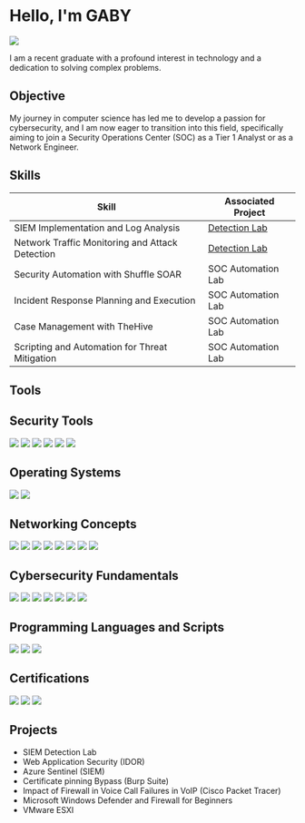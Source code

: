# Hello, I'm GABY
<a href="https://linkedin.com/in/gabysaji/"><img src="https://img.shields.io/badge/-LinkedIn-0072b1?&style=for-the-badge&logo=linkedin&logoColor=white" /></a>

I am a recent graduate with a profound interest in technology and a dedication to solving complex problems.

## Objective

My journey in computer science has led me to develop a passion for cybersecurity, and I am now eager to transition into this field, specifically aiming to join a Security Operations Center (SOC) as a Tier 1 Analyst or as a Network Engineer.

## Skills

| Skill                                         | Associated Project         |
|-----------------------------------------------|----------------------------|
| SIEM Implementation and Log Analysis          | <a href="https://google.com">Detection Lab</a>|
| Network Traffic Monitoring and Attack Detection | <a href="https://google.com">Detection Lab</a>|
| Security Automation with Shuffle SOAR         | SOC Automation Lab|
| Incident Response Planning and Execution      | SOC Automation Lab|
| Case Management with TheHive                  | SOC Automation Lab|
| Scripting and Automation for Threat Mitigation | SOC Automation Lab|

## Tools

## Security Tools
<div>
    <img src="https://img.shields.io/badge/-Wireshark-1679A7?&style=for-the-badge&logo=Wireshark&logoColor=white" />
<img src="https://img.shields.io/badge/-Metasploit-ED1C24?&style=for-the-badge&logo=Metasploit&logoColor=white" />
<img src="https://img.shields.io/badge/-Burp%20Suite-FF3E96?&style=for-the-badge&logo=Burp%20Suite&logoColor=white" />
<img src="https://img.shields.io/badge/-QualysGuard-00A0DF?&style=for-the-badge&logo=QualysGuard&logoColor=white" />
    <img src="https://img.shields.io/badge/-VMware%20ESXi-607078?&style=for-the-badge&logo=VMware&logoColor=white" />
    <img src="https://img.shields.io/badge/-Autopsy-000000?&style=for-the-badge&logo=Autopsy&logoColor=white"
        <img src="https://img.shields.io/badge/Azure%20Sentinel-0089D6?style=for-the-badge&logo=microsoftazure&logoColor=white" />
</div>

## Operating Systems
<div>
    <img src="https://img.shields.io/badge/-Linux-FCC624?&style=for-the-badge&logo=Linux&logoColor=black" />
<img src="https://img.shields.io/badge/-Windows-0078D6?&style=for-the-badge&logo=Windows&logoColor=white" />
</div>

## Networking Concepts
<div>
    <img src="https://img.shields.io/badge/-TCP/IP-007396?&style=for-the-badge&logo=Cisco&logoColor=white" />
<img src="https://img.shields.io/badge/-DNS-FFA500?&style=for-the-badge&logo=DNS&logoColor=white" />
<img src="https://img.shields.io/badge/-DHCP-007396?&style=for-the-badge&logo=Cisco&logoColor=white" />
<img src="https://img.shields.io/badge/-VPNs-602C50?&style=for-the-badge&logo=VPN&logoColor=white" />
<img src="https://img.shields.io/badge/-Firewalls-FFA500?&style=for-the-badge&logo=Firewall&logoColor=white" />
<img src="https://img.shields.io/badge/-Routing%20Protocols-007396?&style=for-the-badge&logo=Cisco&logoColor=white" />
<img src="https://img.shields.io/badge/-Microsoft%20Defender-0078D6?&style=for-the-badge&logo=Microsoft&logoColor=white" />
    <img src="https://img.shields.io/badge/-VoIP-2E8B57?&style=for-the-badge&logo=VoIP&logoColor=white" />
</div>

## Cybersecurity Fundamentals
<div>
    <img src="https://img.shields.io/badge/-Microsoft_Sentinel-0078D4?&style=for-the-badge&logo=Microsoft&logoColor=white" />
    <img src="https://img.shields.io/badge/-Splunk-000000?&style=for-the-badge&logo=Splunk&logoColor=white" />
<img src="https://img.shields.io/badge/-Cryptography-562087?&style=for-the-badge&logo=Cryptography&logoColor=white" />
<img src="https://img.shields.io/badge/-Threat%20Modeling-000000?&style=for-the-badge" />
<img src="https://img.shields.io/badge/-Risk%20Assessment-FFA500?&style=for-the-badge&logo=Risk%20Assessment&logoColor=white" />
<img src="https://img.shields.io/badge/-Security%20Protocols-000000?&style=for-the-badge" />
<img src="https://img.shields.io/badge/-GDPR-FFA500?&style=for-the-badge&logo=GDPR&logoColor=white" />
    
</div>

## Programming Languages and Scripts
<div>
<img src="https://img.shields.io/badge/-SQL-4479A1?&style=for-the-badge&logo=SQL&logoColor=white" />
<img src="https://img.shields.io/badge/-PowerShell-5391FE?&style=for-the-badge&logo=PowerShell&logoColor=white" />
<img src="https://img.shields.io/badge/-Python-3776AB?&style=for-the-badge&logo=Python&logoColor=white" />
    </div>

## Certifications
<div>
<img src="https://img.shields.io/badge/Google-Foundations%20of%20Cybersecurity-4285F4?style=for-the-badge&logo=Google&logoColor=white" />
<img src="https://img.shields.io/badge/Google-Technical%20Support%20Fundamentals-4285F4?style=for-the-badge&logo=Google&logoColor=white" />
    <img src="https://img.shields.io/badge/CCNA-Cisco%20Certified%20Network%20Associate-1BA0D7?style=for-the-badge&logo=Cisco&logoColor=white" />
</div>

## Projects
- SIEM Detection Lab
- Web Application Security (IDOR)
- Azure Sentinel (SIEM)
- Certificate pinning Bypass (Burp Suite)
- Impact of Firewall in Voice Call Failures in VoIP (Cisco Packet Tracer)
- Microsoft Windows Defender and Firewall for Beginners
- VMware ESXI
